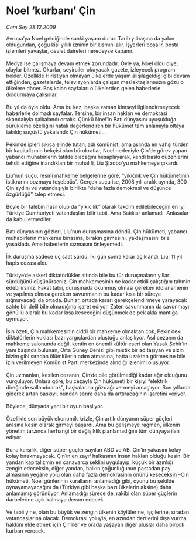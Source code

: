 # Noel ‘kurbanı’ Çin

*Cem Sey 28.12.2009*

<div class="yazi">Avrupa’ya Noel geldiğinde sanki yaşam durur. Tarih yılbaşına da yakın olduğundan, çoğu kişi yıllık izninin bir kısmını alır. İşyerleri boşalır, posta işlemleri yavaşlar, devlet daireleri neredeyse kapanır. <br/><br/>Medya ise çalışmaya devam etmek zorundadır. Öyle ya, Noel oldu diye, olaylar bitmez. Okurlar, seyirciler okuyacak gazete, izleyecek program bekler. Özellikle Hıristiyan olmayan ülkelerde yaşam alışılageldiği gibi devam ettiğinden, gazetelerde, televizyonlarda çalışan meslektaşlarımızın gözü o ülkelere döner. Boş kalan sayfaları o ülkelerden gelen haberlerle doldurmaya çalışırlar. <br/><br/>Bu yıl da öyle oldu. Ama bu kez, başka zaman kimseyi ilgilendirmeyecek haberlerle dolmadı sayfalar. Tersine, bir insan hakları ve demokrasi skandalıyla çalkalandı ortalık. Çünkü Noel’in Batı dünyasını uyuşukluğa sürükleme özelliğini hatalı değerlendiren bir hükümet tam anlamıyla oltaya takıldı; suçüstü yakalandı: Çin hükümeti... <br/><br/>Pekin’de ipleri sıkıca elinde tutan, adı komünist, ama aslında en vahşi türden bir kapitalizmin bekçisi olan bürokratlar, Noel nedeniyle Çin’de görev yapan yabancı muhabirlerin tatilde olacağını hesaplayarak, kendi baskı düzenlerini tehdit ettiğine inandıkları bir muhalifi, Liu Şiaobo’yu mahkemeye çıkardı. <br/><br/>Liu’nun suçu, resmî mahkeme belgelerine göre, “yıkıcılık ve Çin hükümetinin istikrarını bozmaya teşebbüs”. Gerçek suçu ise, 2008 yılı aralık ayında, 300 Çin aydını ve vatandaşıyla birlikte “daha fazla demokrasi ve düşünce özgürlüğü” talep etmesi. <br/><br/>Böyle bir talebin nasıl olup da “yıkıcılık” olarak takdim edilebileceğini en iyi Türkiye Cumhuriyeti vatandaşları bilir tabii. Ama Batılılar anlamadı. Anlasalar da kabul etmediler. <br/><br/>Batı dünyasının gözleri, Liu’nun duruşmasına döndü. Çin hükümeti, yabancı muhabirlerin mahkeme binasına, bırakın girmesini, yaklaşmasını bile yasakladı. Ama haberlerin sızmasını önleyemedi. <br/><br/>İlk duruşma sadece üç saat sürdü. İki gün sonra karar açıklandı. Liu, 11 yıl hapis cezası aldı. <br/><br/>Türkiye’de askerî diktatörlükler altında bile bu tür duruşmaların yıllar sürdüğünü düşünürseniz, Çin mahkemesinin ne kadar etkili çalıştığını tahmin edebilirsiniz. Fakat tabii, duruşmada okunmuş olması gereken iddianamenin ve yapılmış olması gereken savunmanın bu kadar kısa bir süreye sığmayacağı da ortada. Bunlar, ortada kararı gerekçelendirmeye yarayacak sahte bir delil bile olmadığına işaret ediyor. Zaten savunmanın da savunmayı gönüllü olarak bu kadar kısa keseceğini düşünmek de pek akla mantığa uymuyor. <br/><br/>İşin özeti, Çin mahkemesinin ciddi bir mahkeme olmaktan çok, Pekin’deki diktatörlerin kuklası bazı yargıçlardan oluştuğu anlaşılıyor. Asıl cezanın da mahkeme salonunda değil, kentin en önemli kültür eseri olan Yasak Şehir’in yanı başında bulunan, Orta Güney Denizi gibi mistik bir ad taşıyan ve sizin bizim gibi sıradan ölümlülerin adım atmasına, hatta uzaktan görmesine bile izin verilmeyen Komünist Parti merkezinde alındığı izlenimi oluşuyor. <br/><br/>Çin uzmanları, kesilen cezanın, Çin’de bile görülmediği kadar ağır olduğunu vurguluyor. Onlara göre, bu cezayla Çin hükümeti bir kişiyi “elektrik direğinde sallandırarak”, başkalarına gözdağı vermeyi amaçlıyor. Son yıllarda giderek artan baskıyı, bundan sonra daha da arttıracağının işaretini veriyor. <br/><br/>Böylece, dünyada yeni bir oyun başlıyor. <br/><br/>Özellikle son büyük ekonomik krizle, Çin artık dünyanın süper güçleri arasına kesin olarak girmeyi başardı. Ama bu gelişmeye rağmen, ülkenin yönetim tarzında herhangi bir değişiklik planlamadığını tüm dünyaya ilan ediyor. <br/><br/>Buna karşılık, diğer süper güçler sayılan ABD ve AB, Çin’in yakasını kolay kolay bırakmayacak. Çin’in en zayıf halkasının insan hakları olduğu kesin. Bir yandan kapitalizmin en canavarca şeklini uygulayıp, küçük bir azınlığı zengin edeceksin, diğer yandan, halkın çoğunluğunun pastadan pay almasının yegâne yolu olan daha fazla demokrasinin önünü keseceksin –Çin hükümeti, Noel günlerinin kurallarını anlamadığı gibi, oyunu bu şekilde oynayamayacağını da (Türkiye gibi başka bazı ülkelerin aksine) daha anlamamış görünüyor. Anlamadığı sürece de, rakibi olan süper güçlerin darbelerine açık kalmaya devam edecek. <br/><br/>Ve tabii yine, olan bu büyük ve zengin ülkenin köylülerine, işçilerine, sıradan vatandaşlarına olacak. Demokrasi yoluyla, en azından dertlerini dışa vurma hakkını elde etmek için Çinliler ve orada yaşayan diğer uluslar daha birçok kurban verecek.
              </div>
